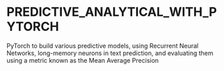 # PREDICTIVE_ANALYTICAL_WITH_PYTORCH
PyTorch to build various predictive models, using Recurrent Neural Networks, long-memory neurons in text prediction, and evaluating them using a metric known as the Mean Average Precision
